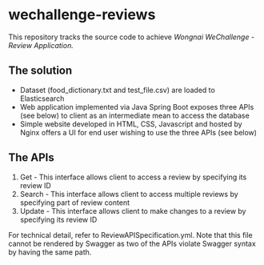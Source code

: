 # wechallenge-reviews

This repository tracks the source code to achieve *Wongnai WeChallenge - Review Application.* 

## The solution
- Dataset (food_dictionary.txt and test_file.csv) are loaded to Elasticsearch
- Web application implemented via Java Spring Boot exposes three APIs (see below) to client as an intermediate mean to access the database
- Simple website developed in HTML, CSS, Javascript and hosted by Nginx offers a UI for end user wishing to use the three APIs (see below)

## The APIs
1. Get - This interface allows client to access a review by specifying its review ID
2. Search - This interface allows client to access multiple reviews by specifying part of review content
3. Update - This interface allows client to make changes to a review by specifying its review ID

For technical detail, refer to ReviewAPISpecification.yml. Note that this file cannot be rendered by Swagger as two of the APIs violate Swagger syntax by having the same path.